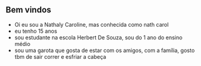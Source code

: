 ## Bem vindos ##
- Oi eu sou a Nathaly Caroline, mas conhecida como nath carol
- eu tenho 15 anos
- sou estudante na escola Herbert De Souza, sou do 1 ano do ensino médio
- sou uma garota que gosta de estar com os amigos, com a família, gosto tbm de sair correr e esfriar a cabeça
